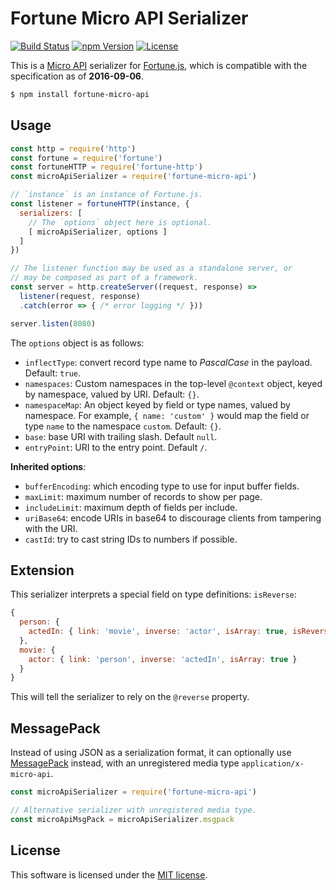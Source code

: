 # Fortune Micro API Serializer

[![Build Status](https://img.shields.io/travis/fortunejs/fortune-micro-api/master.svg?style=flat-square)](https://travis-ci.org/fortunejs/fortune-micro-api)
[![npm Version](https://img.shields.io/npm/v/fortune-micro-api.svg?style=flat-square)](https://www.npmjs.com/package/fortune-micro-api)
[![License](https://img.shields.io/npm/l/fortune-micro-api.svg?style=flat-square)](https://raw.githubusercontent.com/fortunejs/fortune-micro-api/master/LICENSE)

This is a [Micro API](http://micro-api.org) serializer for [Fortune.js](http://fortunejs.com), which is compatible with the specification as of **2016-09-06**.

```sh
$ npm install fortune-micro-api
```


## Usage

```js
const http = require('http')
const fortune = require('fortune')
const fortuneHTTP = require('fortune-http')
const microApiSerializer = require('fortune-micro-api')

// `instance` is an instance of Fortune.js.
const listener = fortuneHTTP(instance, {
  serializers: [
    // The `options` object here is optional.
    [ microApiSerializer, options ]
  ]
})

// The listener function may be used as a standalone server, or
// may be composed as part of a framework.
const server = http.createServer((request, response) =>
  listener(request, response)
  .catch(error => { /* error logging */ }))

server.listen(8080)
```


The `options` object is as follows:

- `inflectType`: convert record type name to *PascalCase* in the payload. Default: `true`.
- `namespaces`: Custom namespaces in the top-level `@context` object, keyed by namespace, valued by URI. Default: `{}`.
- `namespaceMap`: An object keyed by field or type names, valued by namespace. For example, `{ name: 'custom' }` would map the field or type `name` to the namespace `custom`. Default: `{}`.
- `base`: base URI with trailing slash. Default `null`.
- `entryPoint`: URI to the entry point. Default `/`.

**Inherited options**:

- `bufferEncoding`: which encoding type to use for input buffer fields.
- `maxLimit`: maximum number of records to show per page.
- `includeLimit`: maximum depth of fields per include.
- `uriBase64`: encode URIs in base64 to discourage clients from tampering with the URI.
- `castId`: try to cast string IDs to numbers if possible.


## Extension

This serializer interprets a special field on type definitions: `isReverse`:

```js
{
  person: {
    actedIn: { link: 'movie', inverse: 'actor', isArray: true, isReverse: true }
  },
  movie: {
    actor: { link: 'person', inverse: 'actedIn', isArray: true }
  }
}
```

This will tell the serializer to rely on the `@reverse` property.


## MessagePack

Instead of using JSON as a serialization format, it can optionally use [MessagePack](http://msgpack.org) instead, with an unregistered media type `application/x-micro-api`.

```js
const microApiSerializer = require('fortune-micro-api')

// Alternative serializer with unregistered media type.
const microApiMsgPack = microApiSerializer.msgpack
```


## License

This software is licensed under the [MIT license](https://raw.githubusercontent.com/fortunejs/fortune-micro-api/master/LICENSE).
